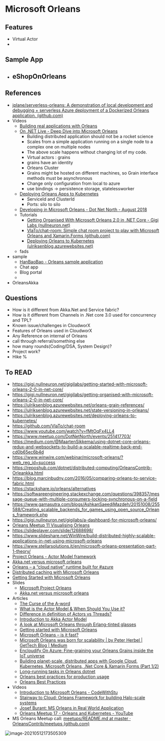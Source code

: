 # Microsoft Orleans



## Features

- Virtual Actor
- 

## Sample App

- eShopOnOrleans
  - 

## References

- [jplane/serverless-orleans: A demonstration of local development and debugging + serverless Azure deployment of a Dockerized Orleans application. (github.com)](https://github.com/jplane/serverless-orleans)
- Videos
  - [Building real applications with Orleans](https://channel9.msdn.com/Shows/On-NET/Building-real-applications-with-Orleans)
  - [On .NET Live - Deep Dive into Microsoft Orleans](https://youtu.be/R0ODfwU6MzQ)
    - Building distributed application should not be a rocket science
    - Scales from a simple application running on a single node to a complex one on multiple nodes
    - The above scale happens without changing lot of my code.
    - Virtual actors : grains 
    - grains have an identity
    - Orleans Cluster
    - Grains might be hosted on different machines, so Grain interface methods must be asynchronous
    - Change only configuration from local to azure
    - use bindings -> persistence storage, statelessworker
  - [Deploying Orleans Apps to Kubernetes](https://channel9.msdn.com/Shows/On-NET/Deploying-Orleans-Apps-to-Kubernetes)
    - ServiceId and ClusterId
    - Ports: silo to silo
  - [Developing in Microsoft Orleans - Dot Net North - August 2018](https://youtu.be/fMtOqFx4LL4?list=PL1dkp_qO-CX9X4PSoPgao9wNN8e2840kV)
  - Tutorials
    - [Getting Organised With Microsoft Orleans 2.0 in .NET Core - Gigi Labs (nullneuron.net)](https://gigi.nullneuron.net/gigilabs/getting-organised-with-microsoft-orleans-2-0-in-net-core/)
    - [VlaTo/chat-room: Simple chat room project to play with Microsoft Orleans and Xamarin.Forms (github.com)](https://github.com/VlaTo/chat-room)
    - [Deploying Orleans to Kubernetes (ulriksenblog.azurewebsites.net)](https://ulriksenblog.azurewebsites.net/deploying-orleans-to-kubernetes/)
  - fads
- sample
  - [HanBaoBao - Orleans sample application](https://github.com/ReubenBond/hanbaobao-web)
  - Chat app
  - Blog portal
  - 
- OrleansAkka

## Questions

- How is it different from Akka.Net and Service fabric?
- How is it different from Channels in .Net core 3.0 used for concurrency and TPL?
- Known issue/challenges in CloudworX
- Features of Orleans used in CloudworX
- Any Reference on internal of Orleans
- call through referral/something else
- how many rounds(Coding/DSA, System Design)?
- Project work?
- Hike %



## To READ

- https://gigi.nullneuron.net/gigilabs/getting-started-with-microsoft-orleans-2-0-in-net-core/
- https://gigi.nullneuron.net/gigilabs/getting-organised-with-microsoft-orleans-2-0-in-net-core/
- https://ulriksenblog.azurewebsites.net/orleans-grain-references/
- https://ulriksenblog.azurewebsites.net/state-versioning-in-orleans/
- https://ulriksenblog.azurewebsites.net/deploying-orleans-to-kubernetes/
- https://github.com/VlaTo/chat-room
- https://www.youtube.com/watch?v=fMtOqFx4LL4
- https://www.meetup.com/DotNetNorth/events/251417703/
- https://medium.com/@MaartenSikkema/using-dotnet-core-orleans-redux-and-websockets-to-build-a-scalable-realtime-back-end-cd0b65ec6b4d
- https://www.winwire.com/webinar/microsoft-orleans/?web_reg_id=success
- https://reposhub.com/dotnet/distributed-computing/OrleansContrib-Orleankka.html
- https://blog.marcinbudny.com/2016/05/comparing-orleans-to-service-fabric.html
- https://stackshare.io/orleans/alternatives
- https://softwareengineering.stackexchange.com/questions/398357/message-queue-with-multiple-consumers-locking-synchronous-on-a-field
- https://www.gamasutra.com/blogs/AshkanSaeediMazdeh/20151008/255588/Creating_scalable_backends_for_games_using_open_source_Orleans_framework.php
- https://gigi.nullneuron.net/gigilabs/a-dashboard-for-microsoft-orleans/
- [Orleans Meetup 11 Visualising Orleans](https://www.youtube.com/watch?v=WiAX_eGEuyo)
- https://slideplayer.com/slide/12688698/
- https://www.slideshare.net/WinWire/build-distributed-highly-scalable-applications-in-net-using-microsoft-orleans
- https://www.stellarsolutions.it/en/microsoft-orleans-presentation-part-1-theory/
- [Project Orleans - Actor Model framework](https://www.slideshare.net/nmackenzie/project-orleans)
- [Akka.net versus microsoft orleans](https://www.slideshare.net/BillTulloch/akkanet-versus-microsoft-orleans)
- [Orleans – a “cloud native” runtime built for #azure](https://www.slideshare.net/Brisebois/orleans-a-cloud-native-runtime-built-for-azure)
- [Distributed caching with Microsoft Orleans](https://mcguirev10.com/2019/09/18/distributed-caching-with-microsoft-orleans.html)
- [Getting Started with Microsoft Orleans](https://dev.to/kritner/getting-started-with-microsoft-orleans-1765)
- Slides
  - [Microsoft Project Orleans](https://slideplayer.com/slide/4656419/)
  - [Akka.net versus microsoft orleans](https://www.slideshare.net/BillTulloch/akkanet-versus-microsoft-orleans)
- Articles
  - [The Curse of the A-word](https://docs.temporal.io/blog/sergey-the-curse-of-the-a-word/)
  - [What is the Actor Model & When Should You Use it?](https://mattferderer.com/what-is-the-actor-model-and-when-should-you-use-it)
  - [Difference in definition of Actors vs Threads? ](https://stackoverflow.com/questions/47248820/difference-in-definition-of-actors-vs-threads)
  - [Introduction to Akka Actor Model](https://tech401.com/2018/05/31/2018/2018-05-31-introduction_to_akka_model/)
  - [A look at Microsoft Orleans through Erlang-tinted glasses](https://theburningmonk.com/2014/12/a-look-at-microsoft-orleans-through-erlang-tinted-glasses/)
  - [Getting started with Microsoft Orleans](https://www.michalbialecki.com/2018/03/05/getting-started-microsoft-orleans/)
  - [Microsoft Orleans – is it fast?](https://www.michalbialecki.com/2018/12/07/microsoft-orleans-is-it-fast/)
  - [Microsoft Orleans was born for scalability | by Peter Herbel | GetTech Blog | Medium](https://medium.com/gettech-blog/microsoft-orleans-was-born-for-scalability-f5654aaa23c1)
  - [Encloudify On Azure: Fine-graining your Orleans Grains inside the IoT universe](http://encloudify.blogspot.com/2014/05/fine-graining-your-orleans-grains.html)
  - [Building planet-scale, distributed apps with Google Cloud, Kubernetes, Microsoft Orleans, .Net Core & Xamarin Forms (Part 1/2)](https://www.microland.com/blogs/distributed-apps-with-google-cloud-1)
  - [Long-running tasks in Orleans dotnet](https://pcholko.com/posts/2020-06-07/orleans-long-running-tasks/)
  - [Orleans best practices for production usage](https://github.com/dotnet/orleans/issues/6178#)
  - [Orleans Best Practices](https://www.microsoft.com/en-us/research/wp-content/uploads/2016/02/Orleans20Best20Practices.pdf)
- Videos
  - [Introduction to Microsoft Orleans - CodeWithStu](https://www.youtube.com/watch?v=yM-gpuw1uhM)
  - [Stairway to Cloud: Orleans Framework for building Halo-scale systems](https://www.youtube.com/watch?v=7CWEc8dBH38&t=412s)
  - [Josef Burant: MS Orleans in Real World Application](https://www.youtube.com/watch?v=hI9hjwwaWBw)
  - [Orleans Meetup 17 - Orleans and Kubernetes - YouTube](https://www.youtube.com/watch?v=dWwxKHclco8)
- MS Orleans Meetup call: [meetups/README.md at master · OrleansContrib/meetups (github.com)](https://github.com/OrleansContrib/meetups/blob/master/README.md)







![image-20210512173505309](C:\Users\praghuvanshi\AppData\Roaming\Typora\typora-user-images\image-20210512173505309.png)